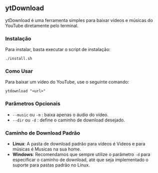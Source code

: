 ## ytDownload
ytDownload é uma ferramenta simples para baixar vídeos e músicas do YouTube diretamente pelo terminal.

### Instalação
Para instalar, basta executar o script de instalação:

```
./install.sh
```
### Como Usar
Para baixar um vídeo do YouTube, use o seguinte comando:

```
ytdownload "<url>"
```

### Parâmetros Opcionais
- `--music` ou `-m` : baixa apenas o áudio do vídeo.
- `--dir` ou `-d` : define o caminho de download desejado.

### Caminho de Download Padrão
- **Linux**: A pasta de download padrão para vídeos é Videos e para músicas é Musicas na sua home.
- **Windows**: Recomendamos que sempre utilize o parâmetro `-d` para especificar o caminho de download, até que seja implementado o suporte para pastas padrão no Linux.
